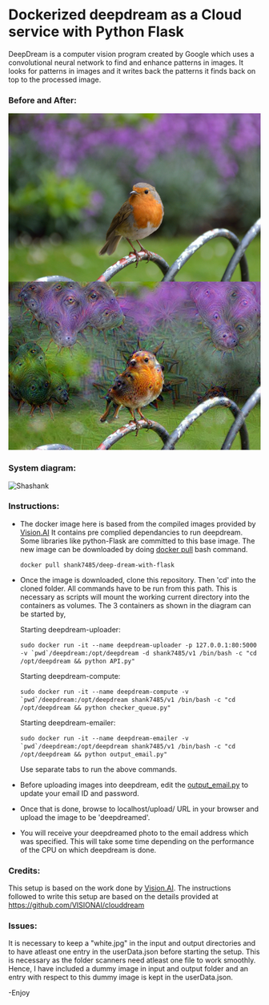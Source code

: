 # Dockerized deepdream as a Cloud service with Python Flask

DeepDream is a computer vision program created by Google which uses a convolutional neural network to find and enhance patterns in images. It looks for patterns in images and it writes back the patterns it finds back on top to the processed image. 

### Before and After:
![Shashank](https://raw.githubusercontent.com/shank7485/DeepDream-with-Flask/master/Other/combine_images.jpg)

### System diagram:
![Shashank](https://raw.githubusercontent.com/shank7485/DeepDream-with-Flask/master/Other/diagram.png)

### Instructions:
* The docker image here is based from the compiled images provided by [Vision.AI](https://github.com/VISIONAI/clouddream)
  It contains pre complied dependancies to run deepdream. Some libraries like python-Flask are committed to this base image. The new    image can be downloaded by doing [docker pull](https://docs.docker.com/engine/reference/commandline/pull/) bash command. 

  ```
  docker pull shank7485/deep-dream-with-flask
  ```
  
* Once the image is downloaded, clone this repository. Then 'cd' into the cloned folder. All commands have to be run 
  from this path. This is necessary as scripts will mount the working current directory into the containers as volumes. The   3 containers as shown in the diagram can be started by,

  Starting deepdream-uploader:

  ```
  sudo docker run -it --name deepdream-uploader -p 127.0.0.1:80:5000 -v `pwd`/deepdream:/opt/deepdream -d shank7485/v1 /bin/bash -c "cd /opt/deepdream && python API.py"
  ```
  
  Starting deepdream-compute:
  
  ```
  sudo docker run -it --name deepdream-compute -v `pwd`/deepdream:/opt/deepdream shank7485/v1 /bin/bash -c "cd /opt/deepdream && python checker_queue.py"
  ```
  
  Starting deepdream-emailer:
  
  ```
  sudo docker run -it --name deepdream-emailer -v `pwd`/deepdream:/opt/deepdream shank7485/v1 /bin/bash -c "cd /opt/deepdream && python output_email.py"
  ```
  
  Use separate tabs to run the above commands. 
* Before uploading images into deepdream, edit the [output_email.py](https://raw.githubusercontent.com/shank7485/Dockerized-DeepDream-with-Flask/master/deepdream/output_email.py) to update your email ID and password. 
* Once that is done, browse to localhost/upload/ URL in your browser and upload the image to be 'deepdreamed'.
* You will receive your deepdreamed photo to the email address which was specified. This will take some time depending on
  the performance of the CPU on which deepdream is done. 

### Credits:
This setup is based on the work done by [Vision.AI](https://vision.ai/). The instructions followed to write this setup are based on the details provided at https://github.com/VISIONAI/clouddream

### Issues:
It is necessary to keep a "white.jpg" in the input and output directories and to have atleast one entry in the userData.json before starting the setup. This is necessary as the folder scanners need atleast one file to work smoothly. Hence, I have included a dummy image in input and output folder and an entry with respect to this dummy image is kept in the userData.json.

-Enjoy
